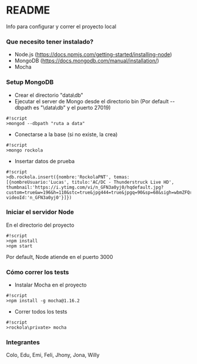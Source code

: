 # README #

Info para configurar y correr el proyecto local

### Que necesito tener instalado? ###

* Node.js (https://docs.npmjs.com/getting-started/installing-node)
* MongoDB (https://docs.mongodb.com/manual/installation/)
* Mocha

### Setup MongoDB ###

* Crear el directorio "data\db"
* Ejecutar el server de Mongo desde el directorio bin (Por default --dbpath es "\data\db" y el puerto 27019)
```
#!script
>mongod --dbpath "ruta a data"
```
* Conectarse a la base (si no existe, la crea)
```
#!script
>mongo rockola
```
* Insertar datos de prueba
```
#!script
>db.rockola.insert({nombre:'RockolaPNT', temas:[{nombreUsuario:'Lucas', titulo:'AC/DC - Thunderstruck Live HD', thumbnail:'https://i.ytimg.com/vi/n_GFN3a0yj0/hqdefault.jpg?custom=true&w=196&h=110&stc=true&jpg444=true&jpgq=90&sp=68&sigh=wbmZFQryv0VYanw1miqknt5w2ms', videoId:'n_GFN3a0yj0'}]})
```
### Iniciar el servidor Node ###
En el directorio del proyecto
```
#!script
>npm install
>npm start
```
Por default, Node atiende en el puerto 3000

### Cómo correr los tests ###

* Instalar Mocha en el proyecto
```
#!script
>npm install -g mocha@1.16.2
```
* Correr todos los tests
```
#!script
>rockola\private> mocha
```

### Integrantes ###
Colo, Edu, Emi, Feli, Jhony, Jona, Willy